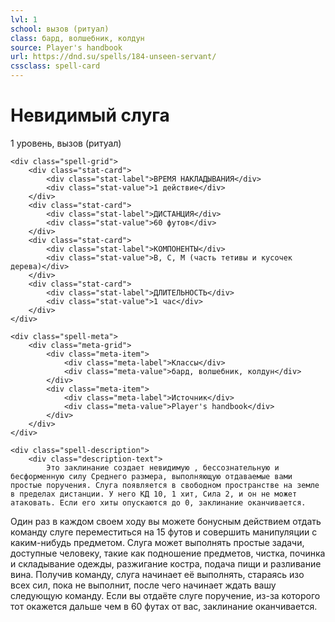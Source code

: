 ```yaml
---
lvl: 1
school: вызов (ритуал)
class: бард, волшебник, колдун
source: Player's handbook
url: https://dnd.su/spells/184-unseen-servant/
cssclass: spell-card
---
```


<div class="spell-container">
    <div class="spell-header">
        <h1 class="spell-name">Невидимый слуга</h1>
        <div class="spell-level">1 уровень, вызов (ритуал)</div>
    </div>
    
    <div class="spell-grid">
        <div class="stat-card">
            <div class="stat-label">ВРЕМЯ НАКЛАДЫВАНИЯ</div>
            <div class="stat-value">1 действие</div>
        </div>
        <div class="stat-card">
            <div class="stat-label">ДИСТАНЦИЯ</div>
            <div class="stat-value">60 футов</div>
        </div>
        <div class="stat-card">
            <div class="stat-label">КОМПОНЕНТЫ</div>
            <div class="stat-value">В, С, М (часть тетивы и кусочек дерева)</div>
        </div>
        <div class="stat-card">
            <div class="stat-label">ДЛИТЕЛЬНОСТЬ</div>
            <div class="stat-value">1 час</div>
        </div>
    </div>
    
    <div class="spell-meta">
        <div class="meta-grid">
            <div class="meta-item">
                <div class="meta-label">Классы</div>
                <div class="meta-value">бард, волшебник, колдун</div>
            </div>
            <div class="meta-item">
                <div class="meta-label">Источник</div>
                <div class="meta-value">Player's handbook</div>
            </div>
        </div>
    </div>
    
    <div class="spell-description">
        <div class="description-text">
            Это заклинание создает невидимую , бессознательную и бесформенную силу Среднего размера, выполняющую отдаваемые вами простые поручения. Слуга появляется в свободном пространстве на земле в пределах дистанции. У него КД 10, 1 хит, Сила 2, и он не может атаковать. Если его хиты опускаются до 0, заклинание оканчивается.
Один раз в каждом своем ходу вы можете бонусным действием отдать команду слуге переместиться на 15 футов и совершить манипуляции с каким-нибудь предметом. Слуга может выполнять простые задачи, доступные человеку, такие как подношение предметов, чистка, починка и складывание одежды, разжигание костра, подача пищи и разливание вина. Получив команду, слуга начинает её выполнять, стараясь изо всех сил, пока не выполнит, после чего начинает ждать вашу следующую команду.
Если вы отдаёте слуге поручение, из-за которого тот окажется дальше чем в 60 футах от вас, заклинание оканчивается.
        </div>
    </div>
</div>